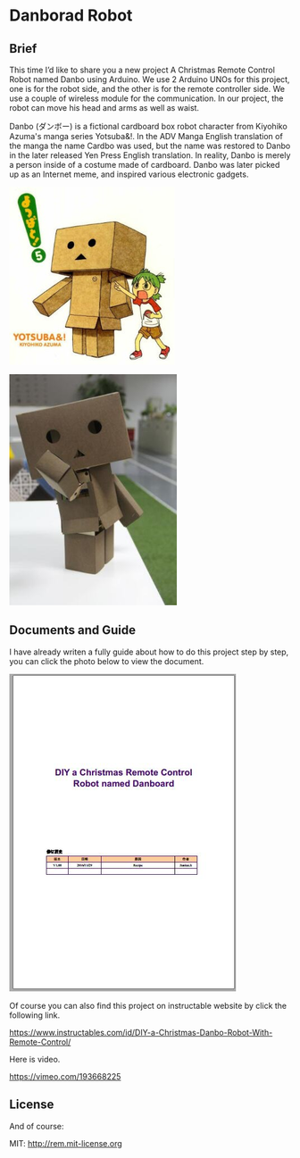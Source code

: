 # Danborad Robot

## Brief

This time I’d like to share you a new project A Christmas Remote Control Robot named Danbo using Arduino. We use 2 Arduino UNOs for this project, one is for the robot side, and the other is for the remote controller side. We use a couple of wireless module for the communication. In our project, the robot can move his head and arms as well as waist.

Danbo (ダンボー) is a fictional cardboard box robot character from Kiyohiko Azuma's manga series Yotsuba&!. In the ADV Manga English translation of the manga the name Cardbo was used, but the name was restored to Danbo in the later released Yen Press English translation. In reality, Danbo is merely a person inside of a costume made of cardboard. Danbo was later picked up as an Internet meme, and inspired various electronic gadgets.

![](https://raw.githubusercontent.com/Lee-Kevin/Danboard/master/docs/1.jpg)

![](https://raw.githubusercontent.com/Lee-Kevin/Danboard/master/docs/2.jpg)

## Documents and Guide

I have already writen a fully guide about how to do this project step by step, you can click the photo below to view the document.

[![](https://raw.githubusercontent.com/Lee-Kevin/Danboard/master/docs/readme.jpg)](https://github.com/Lee-Kevin/Danboard/blob/master/docs/49.DIY%20a%20Christmas%20Remote%20Control%20Robot%20named%20Danboard.pdf)

Of course you can also find this project on instructable website by click the following link.

https://www.instructables.com/id/DIY-a-Christmas-Danbo-Robot-With-Remote-Control/

Here is video.

https://vimeo.com/193668225 


## License

And of course:

MIT: http://rem.mit-license.org


